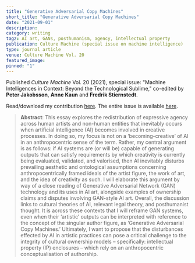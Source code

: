 ```yaml
---
title: "Generative Adversarial Copy Machines"
short_title: "Generative Adversarial Copy Machines"
date: "2021-09-01"
description:
category: writing
tagz: AI art, GANs, posthumanism, agency, intellectual property
publication: Culture Machine (special issue on machine intelligence)
type: journal article
venue: Culture Machine Vol. 20
featured_image:
pinned: "1"
---
```


Published *Culture Machine* Vol. 20 (2021), special issue: "Machine Intelligences in Context: Beyond the Technological Sublime," co-edited by **Peter Jakobsson**, **Anne Kaun** and **Fredrik Stiernstedt**.

Read/download my contribution [here](https://culturemachine.net/vol-20-machine-intelligences/generative-adversarial-copy-machines-martin-zeilinger/). The entire issue is available [here](https://culturemachine.net/vol-20-machine-intelligences/).

>**Abstract**:
This essay explores the redistribution of expressive agency across human artists and non-human entities that inevitably occurs when artificial intelligence (AI) becomes involved in creative processes. In doing so, my focus is not on a ‘becoming-creative’ of AI in an anthropocentric sense of the term. Rather, my central argument is as follows: if AI systems are (or will be) capable of generating outputs that can satisfy requirements by which creativity is currently being evaluated, validated, and valorised, then AI inevitably disturbs prevailing aesthetic and ontological assumptions concerning anthropocentrically framed ideals of the artist figure, the work of art, and the idea of creativity as such. I will elaborate this argument by way of a close reading of Generative Adversarial Network (GAN) technology and its uses in AI art, alongside examples of ownership claims and disputes involving GAN-style AI art. Overall, the discussion links to cultural theories of AI, relevant legal theory, and posthumanist thought. It is across these contexts that I will reframe GAN systems, even when their ‘artistic’ outputs can be interpreted with reference to the concept of the singular author figure, as ‘Generative Adversarial Copy Machines.’ Ultimately, I want to propose that the disturbances effected by AI in artistic practices can pose a critical challenge to the integrity of cultural ownership models – specifically: intellectual property (IP) enclosures – which rely on an anthropocentric conceptualisation of authorship.
